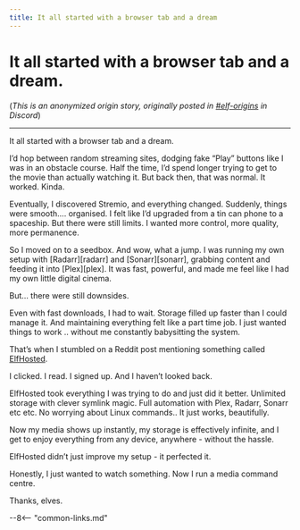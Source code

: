 ```yaml
---
title: It all started with a browser tab and a dream
---
```


# It all started with a browser tab and a dream.

(*This is an anonymized origin story, originally posted in [#elf-origins](https://discord.com/channels/396055506072109067/1394791429854728263/1394864108544720999) in Discord*)

---

It all started with a browser tab and a dream.

I’d hop between random streaming sites, dodging fake “Play” buttons like I was in an obstacle course. Half the time, I’d spend longer trying to get to the movie than actually watching it. But back then, that was normal. It worked. Kinda.

Eventually, I discovered Stremio, and everything changed. Suddenly, things were smooth.... organised. I felt like I’d upgraded from a tin can phone to a spaceship. But there were still limits. I wanted more control, more quality, more permanence.

So I moved on to a seedbox. And wow, what a jump. I was running my own setup with [Radarr][radarr] and [Sonarr][sonarr], grabbing content and feeding it into [Plex][plex]. It was fast, powerful, and made me feel like I had my own little digital cinema.

But… there were still downsides.

Even with fast downloads, I had to wait. Storage filled up faster than I could manage it. And maintaining everything felt like a part time job. I just wanted things to work .. without me constantly babysitting the system.

That’s when I stumbled on a Reddit post mentioning something called [ElfHosted](https://store.elfhosted.com).

I clicked. I read. I signed up. And I haven’t looked back.

ElfHosted took everything I was trying to do and just did it better. Unlimited storage with clever symlink magic. Full automation with Plex, Radarr, Sonarr etc etc. No worrying about Linux commands.. It just works, beautifully.

Now my media shows up instantly, my storage is effectively infinite, and I get to enjoy everything from any device, anywhere - without the hassle.

ElfHosted didn’t just improve my setup - it perfected it.

Honestly, I just wanted to watch something.
Now I run a media command centre.

Thanks, elves.

--8<-- "common-links.md"